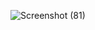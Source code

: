 ![Screenshot (81)](https://user-images.githubusercontent.com/111288776/185642955-d2f190fc-920a-4784-987f-d46e44066f17.png)
